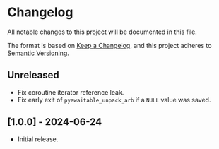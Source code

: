 # Changelog

All notable changes to this project will be documented in this file.

The format is based on [Keep a Changelog](https://keepachangelog.com/en/1.1.0/),
and this project adheres to [Semantic Versioning](https://semver.org/spec/v2.0.0.html).

## Unreleased

- Fix coroutine iterator reference leak.
- Fix early exit of `pyawaitable_unpack_arb` if a `NULL` value was saved.

## [1.0.0] - 2024-06-24

- Initial release.
